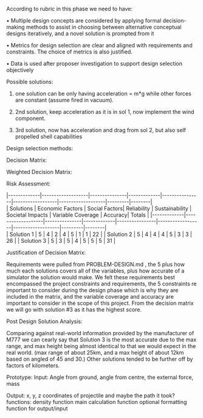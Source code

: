 According to rubric in this phase we need to have: 

• Multiple design concepts are considered by applying formal decision-making methods to assist in choosing between alternative 
conceptual designs iteratively, and a novel solution is prompted from it 

• Metrics for design selection are clear and aligned with requirements and constraints. The choice of metrics is also justified. 

• Data is used after proposer investigation to support design selection objectively

Possible solutions:

1. one solution can be only having acceleration = m*g while other forces are constant (assume fired in vacuum).

2. 2nd solution, keep acceleration as it is in sol 1, now implement the wind component.

3. 3rd solution, now has acceleration and drag from sol 2, but also self propelled shell capabilities

Design selection methods:

Decision Matrix:

Weighted Decision Matrix:

Risk Assessment:

|-------------|-------------------|---------------|-------------|----------------|------------------|-------------------|---------|--------|          
|  Solutions  | Economic Factors  | Social Factors| Reliability | Sustainability | Societal Impacts | Variable Coverage | Accuracy| Totals |
|-------------|-------------------|---------------|-------------|----------------|------------------|-------------------|---------|--------|  
|  Solution 1 | 5                 | 4             | 2           | 4              | 5                | 1                 | 1       | 22     |
|  Solution 2 | 5                 | 4             | 4           | 4              | 5                | 3                 | 3       | 26     |
|  Solution 3 | 5                 | 3             | 5           | 4              | 5                | 5                 | 5       | 31     |      


Justification of Decision Matrix:

Requirements were pulled from PROBLEM-DESIGN.md , the 5 plus how much each solutions covers all of the variables, plus how 
accurate of a simulator the solution would make. We felt these requirements best encompassed the project constraints and requirements, 
the 5 constraints re important to consider during the design phase which is why they are included in the matrix, and the variable 
coverage and accuracy are important to consider in the scope of this project. From the decision matrix we will go with solution #3 
as it has the highest score. 

Post Design Solution Analysis:

Comparing against real-world information provided by the manufacturer of M777 we can cearly
say that Solution 3 is the most accurate due to the max range, and max height being almost
identical to that we would expect in the real world. (max range of about 25km, and a max height of about 12km based on angled of 45 and 30.) Other solutions tended to be further off by factors of kilometers. 

Prototype:
Input: Angle from ground, angle from centre, the external force, mass

Output: x, y, z coordinates of projectile and maybe the path it took?
functions:
density function
main calculation function
optional formatting function for output/input
